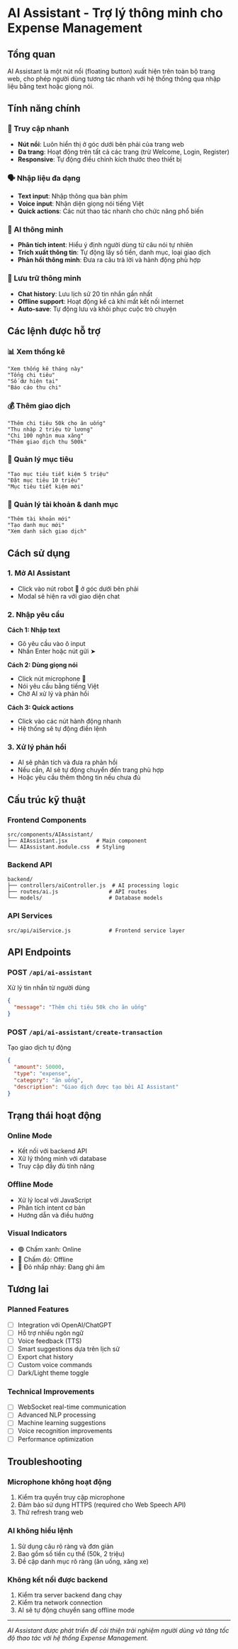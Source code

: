 # AI Assistant - Trợ lý thông minh cho Expense Management

## Tổng quan

AI Assistant là một nút nổi (floating button) xuất hiện trên toàn bộ trang web, cho phép người dùng tương tác nhanh với hệ thống thông qua nhập liệu bằng text hoặc giọng nói.

## Tính năng chính

### 🎯 Truy cập nhanh

- **Nút nổi**: Luôn hiển thị ở góc dưới bên phải của trang web
- **Đa trang**: Hoạt động trên tất cả các trang (trừ Welcome, Login, Register)
- **Responsive**: Tự động điều chỉnh kích thước theo thiết bị

### 🗣️ Nhập liệu đa dạng

- **Text input**: Nhập thông qua bàn phím
- **Voice input**: Nhận diện giọng nói tiếng Việt
- **Quick actions**: Các nút thao tác nhanh cho chức năng phổ biến

### 🤖 AI thông minh

- **Phân tích intent**: Hiểu ý định người dùng từ câu nói tự nhiên
- **Trích xuất thông tin**: Tự động lấy số tiền, danh mục, loại giao dịch
- **Phản hồi thông minh**: Đưa ra câu trả lời và hành động phù hợp

### 💾 Lưu trữ thông minh

- **Chat history**: Lưu lịch sử 20 tin nhắn gần nhất
- **Offline support**: Hoạt động kể cả khi mất kết nối internet
- **Auto-save**: Tự động lưu và khôi phục cuộc trò chuyện

## Các lệnh được hỗ trợ

### 📊 Xem thống kê

```
"Xem thống kê tháng này"
"Tổng chi tiêu"
"Số dư hiện tại"
"Báo cáo thu chi"
```

### 💰 Thêm giao dịch

```
"Thêm chi tiêu 50k cho ăn uống"
"Thu nhập 2 triệu từ lương"
"Chi 100 nghìn mua xăng"
"Thêm giao dịch thu 500k"
```

### 🎯 Quản lý mục tiêu

```
"Tạo mục tiêu tiết kiệm 5 triệu"
"Đặt mục tiêu 10 triệu"
"Mục tiêu tiết kiệm mới"
```

### 🏦 Quản lý tài khoản & danh mục

```
"Thêm tài khoản mới"
"Tạo danh mục mới"
"Xem danh sách giao dịch"
```

## Cách sử dụng

### 1. Mở AI Assistant

- Click vào nút robot 🤖 ở góc dưới bên phải
- Modal sẽ hiện ra với giao diện chat

### 2. Nhập yêu cầu

**Cách 1: Nhập text**

- Gõ yêu cầu vào ô input
- Nhấn Enter hoặc nút gửi ➤

**Cách 2: Dùng giọng nói**

- Click nút microphone 🎤
- Nói yêu cầu bằng tiếng Việt
- Chờ AI xử lý và phản hồi

**Cách 3: Quick actions**

- Click vào các nút hành động nhanh
- Hệ thống sẽ tự động điền lệnh

### 3. Xử lý phản hồi

- AI sẽ phân tích và đưa ra phản hồi
- Nếu cần, AI sẽ tự động chuyển đến trang phù hợp
- Hoặc yêu cầu thêm thông tin nếu chưa đủ

## Cấu trúc kỹ thuật

### Frontend Components

```
src/components/AIAssistant/
├── AIAssistant.jsx         # Main component
└── AIAssistant.module.css  # Styling
```

### Backend API

```
backend/
├── controllers/aiController.js  # AI processing logic
├── routes/ai.js                # API routes
└── models/                     # Database models
```

### API Services

```
src/api/aiService.js            # Frontend service layer
```

## API Endpoints

### POST `/api/ai-assistant`

Xử lý tin nhắn từ người dùng

```json
{
  "message": "Thêm chi tiêu 50k cho ăn uống"
}
```

### POST `/api/ai-assistant/create-transaction`

Tạo giao dịch tự động

```json
{
  "amount": 50000,
  "type": "expense",
  "category": "ăn uống",
  "description": "Giao dịch được tạo bởi AI Assistant"
}
```

## Trạng thái hoạt động

### Online Mode

- Kết nối với backend API
- Xử lý thông minh với database
- Truy cập đầy đủ tính năng

### Offline Mode

- Xử lý local với JavaScript
- Phân tích intent cơ bản
- Hướng dẫn và điều hướng

### Visual Indicators

- 🟢 Chấm xanh: Online
- 🔴 Chấm đỏ: Offline
- 🎤 Đỏ nhấp nháy: Đang ghi âm

## Tương lai

### Planned Features

- [ ] Integration với OpenAI/ChatGPT
- [ ] Hỗ trợ nhiều ngôn ngữ
- [ ] Voice feedback (TTS)
- [ ] Smart suggestions dựa trên lịch sử
- [ ] Export chat history
- [ ] Custom voice commands
- [ ] Dark/Light theme toggle

### Technical Improvements

- [ ] WebSocket real-time communication
- [ ] Advanced NLP processing
- [ ] Machine learning suggestions
- [ ] Voice recognition improvements
- [ ] Performance optimization

## Troubleshooting

### Microphone không hoạt động

1. Kiểm tra quyền truy cập microphone
2. Đảm bảo sử dụng HTTPS (required cho Web Speech API)
3. Thử refresh trang web

### AI không hiểu lệnh

1. Sử dụng câu rõ ràng và đơn giản
2. Bao gồm số tiền cụ thể (50k, 2 triệu)
3. Đề cập danh mục rõ ràng (ăn uống, xăng xe)

### Không kết nối được backend

1. Kiểm tra server backend đang chạy
2. Kiểm tra network connection
3. AI sẽ tự động chuyển sang offline mode

---

_AI Assistant được phát triển để cải thiện trải nghiệm người dùng và tăng tốc độ thao tác với hệ thống Expense Management._
